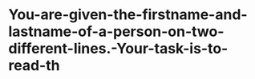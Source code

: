 # You-are-given-the-firstname-and-lastname-of-a-person-on-two-different-lines.-Your-task-is-to-read-th